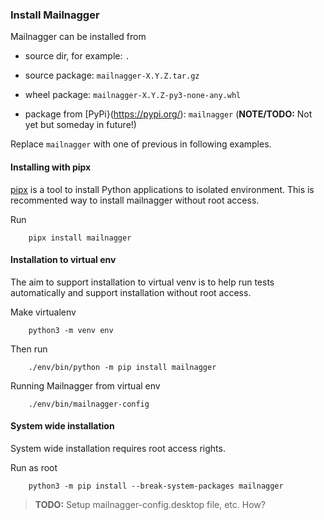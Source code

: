 ### Install Mailnagger

Mailnagger can be installed from

* source dir, for example: `.`

* source package: `mailnagger-X.Y.Z.tar.gz`

* wheel package: `mailnagger-X.Y.Z-py3-none-any.whl`

* package from [PyPi}(https://pypi.org/): `mailnagger`
  (**NOTE/TODO:** Not yet but someday in future!)

Replace `mailnagger` with one of previous in following examples.


#### Installing with pipx

[pipx](https://pypi.org/project/pipx/) is a tool to install Python
applications to isolated environment.
This is recommented way to install mailnagger without root access.

Run

```
    pipx install mailnagger
```


#### Installation to virtual env

The aim to support installation to virtual venv is to help run tests
automatically and support installation without root access.

Make virtualenv

```
    python3 -m venv env
```

Then run

```
    ./env/bin/python -m pip install mailnagger
```

Running Mailnagger from virtual env

```
    ./env/bin/mailnagger-config
```


#### System wide installation

System wide installation requires root access rights.

Run as root

```
    python3 -m pip install --break-system-packages mailnagger
```

> **TODO:** Setup mailnagger-config.desktop file, etc. How?


